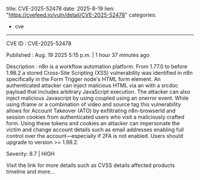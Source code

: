  
title: CVE-2025-52478
date: 2025-8-19
lien: "https://cvefeed.io/vuln/detail/CVE-2025-52478"
categories:
  - cve
---

CVE ID : CVE-2025-52478

Published :  Aug. 19
2025
5:15 p.m. | 1 hour
37 minutes ago

Description : n8n is a workflow automation platform. From 1.77.0 to before 1.98.2
a stored Cross-Site Scripting (XSS) vulnerability was identified in n8n
specifically in the Form Trigger node's HTML form element. An authenticated attacker can inject malicious HTML via an  with a srcdoc payload that includes arbitrary JavaScript execution. The attacker can also inject malicious Javascript by using  coupled  using an onerror event. While using iframe or a combination of video and source tag
this vulnerability allows for Account Takeover (ATO) by exfiltrating n8n-browserId and session cookies from authenticated users who visit a maliciously crafted form. Using these tokens and cookies
an attacker can impersonate the victim and change account details such as email addresses
enabling full control over the account—especially if 2FA is not enabled. Users should upgrade to version >= 1.98.2.

Severity: 8.7 | HIGH

Visit the link for more details
such as CVSS details
affected products
timeline
and more...
